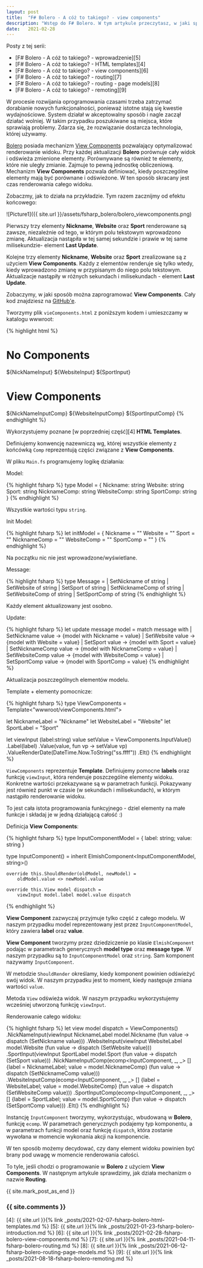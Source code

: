 ```yaml
---
layout: post
title:  "F# Bolero - A cóż to takiego? - view components"
description: "Wstęp do F# Bolero. W tym artykule przeczytasz, w jaki sposób używać View Components do optymalizacji renderowania widoku."
date:   2021-02-28
---
```


Posty z tej serii:

* [F# Bolero - A cóż to takiego? - wprowadzenie][5]
* [F# Bolero - A cóż to takiego? - HTML templates][4]
* [F# Bolero - A cóż to takiego? - view components][6]
* [F# Bolero - A cóż to takiego? - routing][7]
* [F# Bolero - A cóż to takiego? - routing - page models][8]
* [F# Bolero - A cóż to takiego? - remoting][9]

W procesie rozwijania oprogramowania czasami trzeba zatrzymać dorabianie nowych funkcjonalności, ponieważ istotne stają się kwestie wydajnościowe. System działał w akceptowalny sposób i nagle zaczął działać wolniej. W takim przypadku poszukiwane są miejsca, które sprawiają problemy. Zdarza się, że rozwiązanie dostarcza technologia, której używamy.

[Bolero][1] posiada mechanizm [View Components][2] pozwalający optymalizować renderowanie widoku. Przy każdej aktualizacji **Bolero** porównuje cały widok i odświeża zmienione elementy. Porównywane są również te elementy, które nie uległy zmianie. Zajmuje to pewną jednostkę obliczeniową. Mechanizm **View Components** pozwala definiować, kiedy poszczególne elementy mają być porównane i odświeżone. W ten sposób skracany jest czas renderowania całego widoku.

Zobaczmy, jak to działa na przykładzie. Tym razem zacznijmy od efektu końcowego:

![Picture1]({{ site.url }}/assets/fsharp_bolero/bolero_viewcomponents.png)

Pierwszy trzy elementy **Nickname**, **Website** oraz **Sport** renderowane są zawsze, niezależnie od tego, w którym polu tekstowym wprowadzono zmianę. Aktualizacja nastąpiła w tej samej sekundzie i prawie w tej same milisekundzie- element **Last Update**.

Kolejne trzy elementy **Nickname**, **Website** oraz **Sport** zrealizowane są z użyciem **View Components**. Każdy z elementów renderuje się tylko wtedy, kiedy wprowadzono zmianę w przypisanym do niego polu tekstowym. Aktualizacje nastąpiły w różnych sekundach i milisekundach - element **Last Update**.

Zobaczymy, w jaki sposób można zaprogramować **View Components**. Cały kod znajdziesz na [GitHub'e][3].

Tworzymy plik `vieComponents.html` z poniższym kodem i umieszczamy w katalogu wwwroot:

{% highlight html %}
<h1>No Components</h1>
${NickNameInput}
${WebsiteInput}
${SportInput}
<br />
<h1>View Components</h1>
${NickNameInputComp}
${WebsiteInputComp}
${SportInputComp}

<template id="InputValue">
    <div>
        <label>${Label}: <input type="text" bind="${Value}"/></label>
        <label>Last Update: ${ValueRenderDate}</label>
    </div>
</template>
{% endhighlight %}

Wykorzystujemy poznane [w poprzedniej część][4] **HTML Templates**.

Definiujemy konwencję nazewniczą wg, której wszystkie elementy z końcówką `Comp` reprezentują części związane z **View Components**.

W pliku `Main.fs` programujemy logikę działania:

Model:

{% highlight fsharp %}
type Model =
    {
        Nickname: string
        Website: string
        Sport: string
        NicknameComp: string
        WebsiteComp: string
        SportComp: string
    }
{% endhighlight %}

Wszystkie wartości typu `string`.

Init Model:

{% highlight fsharp %}
let initModel =
    {
        Nickname = ""
        Website = ""
        Sport = ""
        NicknameComp = ""
        WebsiteComp = ""
        SportComp = ""
    }
{% endhighlight %}

Na początku nic nie jest wprowadzone/wyświetlane.

Message:

{% highlight fsharp %}
type Message =
    | SetNickname of string
    | SetWebsite of string
    | SetSport of string
    | SetNicknameComp of string
    | SetWebsiteComp of string
    | SetSportComp of string
{% endhighlight %}

Każdy element aktualizowany jest osobno.

Update:

{% highlight fsharp %}
let update message model =
    match message with
    | SetNickname value -> {model with Nickname = value}
    | SetWebsite value -> {model with Website = value}
    | SetSport value -> {model with Sport = value}
    | SetNicknameComp value -> {model with NicknameComp = value}
    | SetWebsiteComp value -> {model with WebsiteComp = value}
    | SetSportComp value -> {model with SportComp = value}
{% endhighlight %}

Aktualizacja poszczególnych elementów modelu.

Template + elementy pomocnicze:

{% highlight fsharp %}
type ViewComponents = Template<"wwwroot/viewComponents.html">

let NicknameLabel = "Nickname"
let WebsiteLabel = "Website"
let SportLabel = "Sport"

let viewInput (label:string) value setValue =
    ViewComponents.InputValue()
        .Label(label)
        .Value(value, fun vp -> setValue vp)
        .ValueRenderDate(DateTime.Now.ToString("ss.ffff"))
        .Elt()
{% endhighlight %}

`ViewComponents` reprezentuje **Template**. Definiujemy pomocne **labels** oraz funkcję `viewInput`, która renderuje poszczególne elementy widoku. Konkretne wartości przekazywane są w parametrach funkcji. Pokazywany jest również punkt w czasie (w sekundach i milisekundach), w którym nastąpiło renderowanie widoku.

To jest cała istota programowania funkcyjnego - dziel elementy na małe funkcje i składaj je w jedną działającą całość :)

Definicja **View Components**:

{% highlight fsharp %}
type InputComponentModel = { label: string; value: string }

type InputComponent() =
    inherit ElmishComponent<InputComponentModel, string>()

    override this.ShouldRender(oldModel, newModel) =
        oldModel.value <> newModel.value

    override this.View model dispatch =
        viewInput model.label model.value dispatch
{% endhighlight %}

**View Component** zazwyczaj przyjmuje tylko część z całego modelu. W naszym przypadku model reprezentowany jest przez `InputComponentModel`, który zawiera **label** oraz **value**.

**View Component** tworzymy przez dziedziczenie po klasie `ElmishComponent` podając w parametrach generycznych **model type** oraz **message type**. W naszym przypadku są to `InputComponentModel` oraz `string`. Sam komponent nazywamy `InputComponent`.

W metodzie `ShouldRender` określamy, kiedy komponent powinien odświeżyć swój widok. W naszym przypadku jest to moment, kiedy następuje zmiana wartości `value`.

Metoda `View` odświeża widok. W naszym przypadku wykorzystujemy wcześniej utworzoną funkcję `viewInput`.

Renderowanie całego widoku:

{% highlight fsharp %}
let view model dispatch =
    ViewComponents()
        .NickNameInput(viewInput NicknameLabel model.Nickname (fun value -> dispatch (SetNickname value)))
        .WebsiteInput(viewInput WebsiteLabel model.Website (fun value -> dispatch (SetWebsite value)))
        .SportInput(viewInput SportLabel model.Sport (fun value -> dispatch (SetSport value)))
        .NickNameInputComp(ecomp<InputComponent, _, _> [] {label = NicknameLabel; value = model.NicknameComp} (fun value -> dispatch (SetNicknameComp value)))
        .WebsiteInputComp(ecomp<InputComponent, _, _> [] {label = WebsiteLabel; value = model.WebsiteComp} (fun value -> dispatch (SetWebsiteComp value)))
        .SportInputComp(ecomp<InputComponent, _, _> [] {label = SportLabel; value = model.SportComp} (fun value -> dispatch (SetSportComp value)))
        .Elt()
{% endhighlight %}

Instancję `InputComponent` tworzymy, wykorzystując, wbudowaną w **Bolero**, funkcję `ecomp`. W parametrach generycznych podajemy typ komponentu, a w parametrach funkcji model oraz funkcję `dispatch`, która zostanie wywołana w momencie wykonania akcji na komponencie.

W ten sposób możemy decydować, czy dany element widoku powinien być brany pod uwagę w momencie renderowania całości.

To tyle, jeśli chodzi o programowanie w **Bolero** z użyciem **View Components**. W następnym artykule sprawdzimy, jak działa mechanizm o nazwie **Routing**.

{{ site.mark_post_as_end }}

### {{ site.comments }}

[1]: https://fsbolero.io "F# Bolero"
[2]: https://fsbolero.io/docs/Elmish#view-components "View Components"
[3]: https://github.com/mikedevbo/fsharp-bolero-sandbox "F# Bolero Sandbox"
[4]: {{ site.url }}{% link _posts/2021-02-07-fsharp-bolero-html-templates.md %}
[5]: {{ site.url }}{% link _posts/2021-01-23-fsharp-bolero-introduction.md %}
[6]: {{ site.url }}{% link _posts/2021-02-28-fsharp-bolero-view-components.md %}
[7]: {{ site.url }}{% link _posts/2021-04-11-fsharp-bolero-routing.md %}
[8]: {{ site.url }}{% link _posts/2021-06-12-fsharp-bolero-routing-page-models.md %}
[9]: {{ site.url }}{% link _posts/2021-08-18-fsharp-bolero-remoting.md %}